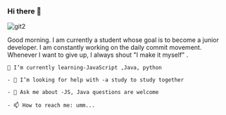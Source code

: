


### Hi there 👋
![git2](https://user-images.githubusercontent.com/62824389/103916935-6180da00-5150-11eb-83eb-9ff91272c8dd.jpg)

Good morning. I am currently a student whose goal is to become a junior developer.
I am constantly working on the daily commit movement. 
Whenever I want to give up, I always shout "I make it myself" .
```
🌱 I’m currently learning-JavaScript ,Java, python
`````
````
- 🤔 I’m looking for help with -a study to study together
````
```
- 💬 Ask me about -JS, Java questions are welcome
```
````
- 📫 How to reach me: umm...
``````
